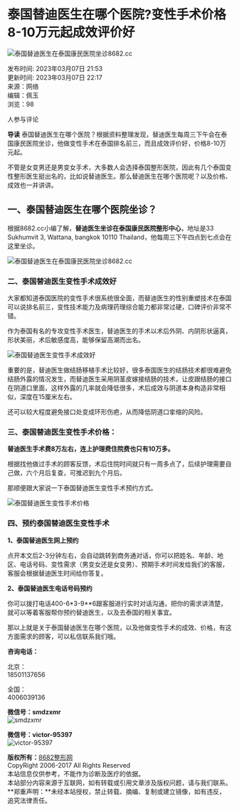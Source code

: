 # 泰国替迪医生在哪个医院?变性手术价格8-10万元起成效评价好

![泰国替迪医生在泰国康民医院坐诊8682.cc](https://img.8682.cc/uploadfile/2023/0307/20230307426928.jpg)

发布时间: 2023年03月07日 21:53  
更新时间: 2023年03月07日 22:17  
来源：网络  
编辑：佩玉  
浏览：98  

人参与评论  

**导读** 泰国替迪医生在哪个医院？根据资料整理发现，替迪医生每周三下午会在泰国康民医院坐诊，他做变性手术在泰国排名前三，而且成效评价好，价格8-10万元起。

不管是女变男还是男变女手术，大多数人会选择泰国整形医院，因此有几个泰国变性整形医生挺出名的，比如说替迪医生。那么替迪医生在哪个医院呢？以及价格、成效也一并讲讲。

## 一、泰国替迪医生在哪个医院坐诊？

根据8682.cc小编了解，**替迪医生坐诊在泰国康民医院整形中心**，地址是33 Sukhumvit 3, Wattana, bangkok 10110 Thailand，他每周三下午四点到七点会在这里坐诊。

![泰国替迪医生在泰国康民医院坐诊8682.cc](https://img.8682.cc/uploadfile/2023/0307/20230307426928.jpg)

### 二、泰国替迪医生变性手术成效好

大家都知道泰国医院的变性手术很系统很全面，而替迪医生的性别重塑技术在泰国可以说排名前三，变性技术能力及病理药理综合能力都非常过硬，口碑评价非常不错。

作为泰国有名的专攻变性手术医生，替迪医生的手术以术后外阴、内阴形状逼真，形状美丽，术后敏感度高，能够保留高潮而出名。

![泰国替迪医生变性手术成效好](https://img.8682.cc/uploadfile/2023/0307/20230307386880.jpg)

重要的是，替迪医生做结肠移植手术比较好，很多泰国医生的结肠技术都很难避免结肠外露的情况发生，而替迪医生采用阴茎皮嫁接结肠的技术，让皮跟结肠的接口在阴道口里面，这样外露的几率就会降低很多，术后成效与阴道本身构造非常相似，深度在15厘米左右。

还可以较大程度避免接口处变成环形伤疤，从而降低阴道口挛缩的风险。

### 三、泰国替迪医生变性手术价格：

**替迪医生手术费8万左右，连上护理费住院费也只有10万多。**

根据找他做过手术的顾客反馈，术后住院时间就只有一周多点了，后续护理需要自己做，六个月后复查，可推迟到九个月后。

那顺便跟大家说一下泰国替迪医生变性手术预约方式。

![泰国替迪医生变性手术价格](https://img.8682.cc/uploadfile/2023/0307/20230307765261.jpg)

### 四、预约泰国替迪医生变性手术

**1、泰国替迪医生网上预约**

点开本文后2-3分钟左右，会自动跳转到商务通对话，你可以把姓名、年龄、地区、电话号码、变性需求（男变女还是女变男）、预期手术时间发给我们的客服，客服会根据替迪医生时间给你答复。

**2、泰国替迪医生电话号码预约**

你可以拨打电话400-6\*3-9\*\*6跟客服进行实时对话沟通，把你的需求讲清楚，就可以等着客服帮你预约替迪医生，以及去泰国的相关事宜。

那以上就是关于泰国替迪医生在哪个医院，以及他做变性手术的成效、价格，有这方面需求的顾客，可以私信联系我们哦。

**咨询电话：**  

北京：  
18501137656  

全国：  
4006039136  

**微信号：smdzxmr**  
![smdzxmr](/statics/8682.cc/images/qr1.png)  

**微信号：victor-95397**  
![victor-95397](/statics/8682.cc/images/qr2.png)  

**版权所有：**[8682整形网](https://www.8682.cc/page/copyright.html)  
CopyRight 2006-2017 All Rights Reserved  
本站信息仅供参考，不能作为诊断及医疗的依据。  
本站部分内容来源于互联网，如有转载或引用文章涉及版权问题，请与我们联系。  
**郑重声明：**未经本站授权，禁止转载、摘编、复制或建立镜像，如有违反，追究法律责任。